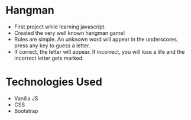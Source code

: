 # Hangman
 - First project while learning javascript. 
 - Created the very well known hangman game!
 - Rules are simple. An unknown word will appear in the underscores, press any key to guess a letter.
 - If correct, the letter will appear. If incorrect, you will lose a life and the incorrect letter gets marked.


# Technologies Used
 - Vanilla JS
 - CSS
 - Bootstrap
